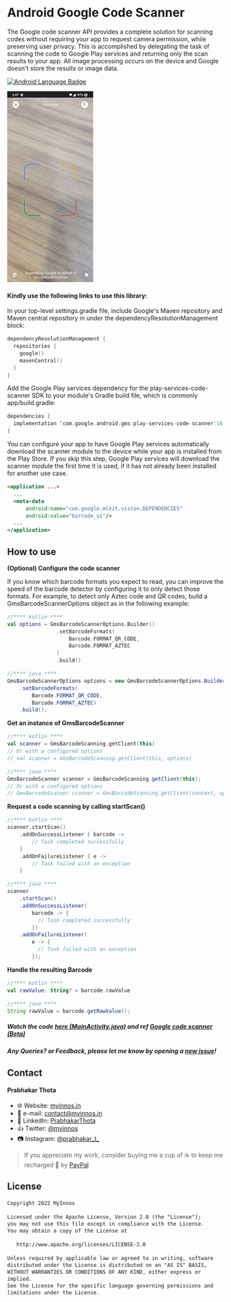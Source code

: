 # Android Google Code Scanner
The Google code scanner API provides a complete solution for scanning codes without requiring your app to request camera permission, while preserving user privacy. This is accomplished by delegating the task of scanning the code to Google Play services and returning only the scan results to your app. All image processing occurs on the device and Google doesn't store the results or image data.

<a href="#"><img alt="Android Language Badge" src="https://badgen.net/badge/OS/Android?icon=https://raw.githubusercontent.com/androiddevnotes/awesome-jetpack-compose-android-apps/master/assets/android.svg&color=3ddc84"/></a>

 ![Android-Google Code Scanner - Example](https://raw.githubusercontent.com/myinnos/Android-Google-Code-Scanner/main/photo1652692783_1.jpeg)
  
#### Kindly use the following links to use this library:

In your top-level settings.gradle file, include Google's Maven repository and Maven central repository in under the dependencyResolutionManagement block:

```kotlin
dependencyResolutionManagement {
  repositories {
    google()
    mavenCentral()
  }
}
```
Add the Google Play services dependency for the play-services-code-scanner SDK to your module's Gradle build file, which is commonly app/build.gradle:
```kotlin
dependencies {
  implementation 'com.google.android.gms:play-services-code-scanner:16.0.0-beta1'
}
``` 
You can configure your app to have Google Play services automatically download the scanner module to the device while your app is installed from the Play Store. If you skip this step, Google Play services will download the scanner module the first time it is used, if it has not already been installed for another use case.
```xml
<application ...>
  ...
  <meta-data
      android:name="com.google.mlkit.vision.DEPENDENCIES"
      android:value="barcode_ui"/>
  ...
</application>
``` 

How to use
-----
**(Optional) Configure the code scanner**

If you know which barcode formats you expect to read, you can improve the speed of the barcode detector by configuring it to only detect those formats. For example, to detect only Aztec code and QR codes, build a GmsBarcodeScannerOptions object as in the following example:


```kotlin
//**** kotlin ****
val options = GmsBarcodeScannerOptions.Builder()
                .setBarcodeFormats(
                    Barcode.FORMAT_QR_CODE,
                    Barcode.FORMAT_AZTEC
                )
                .build()
```   
```java
//**** java ****
GmsBarcodeScannerOptions options = new GmsBarcodeScannerOptions.Builder()
    .setBarcodeFormats(
        Barcode.FORMAT_QR_CODE,
        Barcode.FORMAT_AZTEC)
    .build();
```

**Get an instance of GmsBarcodeScanner**
```kotlin
//**** kotlin ****
val scanner = GmsBarcodeScanning.getClient(this)
// Or with a configured options
// val scanner = GmsBarcodeScanning.getClient(this, options)
```
```java
//**** java ****
GmsBarcodeScanner scanner = GmsBarcodeScanning.getClient(this);
// Or with a configured options
// GmsBarcodeScanner scanner = GmsBarcodeScanning.getClient(context, options);
```
**Request a code scanning by calling startScan()**
```kotlin
//**** kotlin ****
scanner.startScan()
    .addOnSuccessListener { barcode ->
        // Task completed successfully
    }
    .addOnFailureListener { e ->
        // Task failed with an exception
    }
```
```java
//**** java ****
scanner
    .startScan()
    .addOnSuccessListener(
        barcode -> {
          // Task completed successfully
        })
    .addOnFailureListener(
        e -> {
          // Task failed with an exception
        });
```
**Handle the resulting Barcode**
```kotlin
//**** kotlin ****
val rawValue: String? = barcode.rawValue
```
```java
//**** java ****
String rawValue = barcode.getRawValue();
```
##### Watch the code [here (MainActivity.java)](https://github.com/myinnos/Android-Google-Code-Scanner/blob/main/app/src/main/java/in/myinnos/googlecodescanner/MainActivity.java) and ref [Google code scanner (Beta)](https://developers.google.com/ml-kit/code-scanner)

##### Any Queries? or Feedback, please let me know by opening a [new issue](https://github.com/myinnos/Android-Google-Code-Scanner/issues/new)!

## Contact
#### Prabhakar Thota
* :globe_with_meridians: Website: [myinnos.in](http://www.myinnos.in "Prabhakar Thota")
* :email: e-mail: contact@myinnos.in
* :mag_right: LinkedIn: [PrabhakarThota](https://www.linkedin.com/in/prabhakarthota "Prabhakar Thota on LinkedIn")
* :thumbsup: Twitter: [@myinnos](https://twitter.com/myinnos "Prabhakar Thota on twitter")    
* :camera: Instagram: [@prabhakar_t_](https://www.instagram.com/prabhakar_t_/ "Prabhakar Thota on Instagram")   

> If you appreciate my work, consider buying me a cup of :coffee: to keep me recharged :metal: by [PayPal](https://www.paypal.me/fansfolio)

License
-------

    Copyright 2022 MyInnos

    Licensed under the Apache License, Version 2.0 (the "License");
    you may not use this file except in compliance with the License.
    You may obtain a copy of the License at

       http://www.apache.org/licenses/LICENSE-2.0

    Unless required by applicable law or agreed to in writing, software
    distributed under the License is distributed on an "AS IS" BASIS,
    WITHOUT WARRANTIES OR CONDITIONS OF ANY KIND, either express or implied.
    See the License for the specific language governing permissions and
    limitations under the License.
